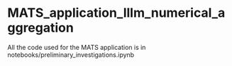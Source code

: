 # MATS_application_lllm_numerical_aggregation

All the code used for the MATS application is in notebooks/preliminary_investigations.ipynb
